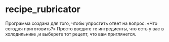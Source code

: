 # recipe_rubricator
Программа создана для того, чтобы упростить ответ на вопрос: «Что сегодня приготовить?» Просто введите те ингредиенты, что есть у вас в холодильнике ,и выберете тот рецепт, что вам приглянется.
